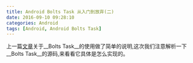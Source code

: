 ```yaml
---
title: Android Bolts Task 从入门到放弃(二)
date: 2016-09-10 09:28:10
categories: Android
tags: [Android, Android Bolts Task]
---
```

上一篇[文章]关于__Bolts Task__的使用做了简单的说明,这次我们注意解析一下__Bolts Task__的源码,来看看它具体是怎么实现的。


[文章]: http://wangchao.im/2016/09/07/android-bolts-analyze/